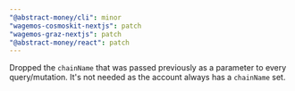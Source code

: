 ```yaml
---
"@abstract-money/cli": minor
"wagemos-cosmoskit-nextjs": patch
"wagemos-graz-nextjs": patch
"@abstract-money/react": patch
---
```


Dropped the `chainName` that was passed previously as a parameter to every query/mutation. It's not needed as the account always has a `chainName` set.
